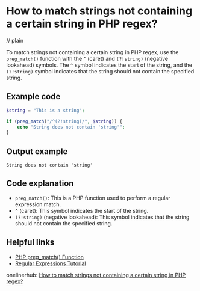 # How to match strings not containing a certain string in PHP regex?
// plain

To match strings not containing a certain string in PHP regex, use the `preg_match()` function with the `^` (caret) and `(?!string)` (negative lookahead) symbols. The `^` symbol indicates the start of the string, and the `(?!string)` symbol indicates that the string should not contain the specified string.

## Example code

```php
$string = "This is a string";

if (preg_match("/^(?!string)/", $string)) {
    echo "String does not contain 'string'";
}
```

## Output example

```
String does not contain 'string'
```

## Code explanation

- `preg_match()`: This is a PHP function used to perform a regular expression match.
- `^` (caret): This symbol indicates the start of the string.
- `(?!string)` (negative lookahead): This symbol indicates that the string should not contain the specified string.

## Helpful links
- [PHP preg_match() Function](https://www.w3schools.com/php/func_preg_match.asp)
- [Regular Expressions Tutorial](https://www.regular-expressions.info/tutorial.html)

onelinerhub: [How to match strings not containing a certain string in PHP regex?](https://onelinerhub.com/php-regex/how-to-match-strings-not-containing-a-certain-string-in-php-regex)